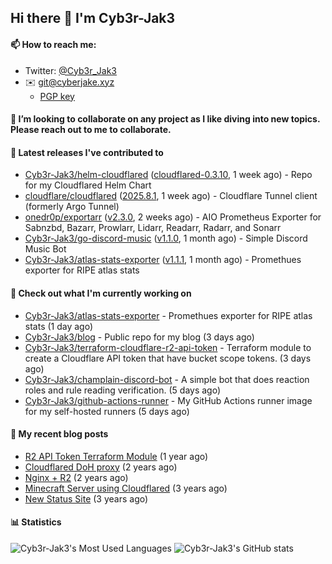 ## Hi there 👋 I'm Cyb3r-Jak3

#### 📫 How to reach me:
  - Twitter: [@Cyb3r_Jak3](https://twitter.com/Cyb3r_Jak3)
  - ✉️ git@cyberjake.xyz
    - [PGP key](https://gist.githubusercontent.com/Cyb3r-Jak3/d1068b61b50239b171faf018a0269f67/raw/b876db002e6b0630795382c0b9134771ffa5fe3a/cyb3rjak3@pm.me.asc)


#### 👯 I’m looking to collaborate on any project as I like diving into new topics. Please reach out to me to collaborate.


#### 🔭 Latest releases I've contributed to

- [Cyb3r-Jak3/helm-cloudflared](https://github.com/Cyb3r-Jak3/helm-cloudflared) ([cloudflared-0.3.10](https://github.com/Cyb3r-Jak3/helm-cloudflared/releases/tag/cloudflared-0.3.10), 1 week ago) - Repo for my Cloudflared Helm Chart
- [cloudflare/cloudflared](https://github.com/cloudflare/cloudflared) ([2025.8.1](https://github.com/cloudflare/cloudflared/releases/tag/2025.8.1), 1 week ago) - Cloudflare Tunnel client (formerly Argo Tunnel)
- [onedr0p/exportarr](https://github.com/onedr0p/exportarr) ([v2.3.0](https://github.com/onedr0p/exportarr/releases/tag/v2.3.0), 2 weeks ago) - AIO Prometheus Exporter for Sabnzbd, Bazarr, Prowlarr, Lidarr, Readarr, Radarr, and Sonarr
- [Cyb3r-Jak3/go-discord-music](https://github.com/Cyb3r-Jak3/go-discord-music) ([v1.1.0](https://github.com/Cyb3r-Jak3/go-discord-music/releases/tag/v1.1.0), 1 month ago) - Simple Discord Music Bot
- [Cyb3r-Jak3/atlas-stats-exporter](https://github.com/Cyb3r-Jak3/atlas-stats-exporter) ([v1.1.1](https://github.com/Cyb3r-Jak3/atlas-stats-exporter/releases/tag/v1.1.1), 1 month ago) - Promethues exporter for RIPE atlas stats

#### 👷 Check out what I'm currently working on

- [Cyb3r-Jak3/atlas-stats-exporter](https://github.com/Cyb3r-Jak3/atlas-stats-exporter) - Promethues exporter for RIPE atlas stats (1 day ago)
- [Cyb3r-Jak3/blog](https://github.com/Cyb3r-Jak3/blog) - Public repo for my blog (3 days ago)
- [Cyb3r-Jak3/terraform-cloudflare-r2-api-token](https://github.com/Cyb3r-Jak3/terraform-cloudflare-r2-api-token) - Terraform module to create a Cloudflare API token that have bucket scope tokens. (3 days ago)
- [Cyb3r-Jak3/champlain-discord-bot](https://github.com/Cyb3r-Jak3/champlain-discord-bot) - A simple bot that does reaction roles and rule reading verification.  (5 days ago)
- [Cyb3r-Jak3/github-actions-runner](https://github.com/Cyb3r-Jak3/github-actions-runner) - My GitHub Actions runner image for my self-hosted runners (5 days ago)

#### 📜 My recent blog posts

- [R2 API Token Terraform Module](https://blog.cyberjake.xyz/post/2024-03-19-cloudflare-r2-terraform/) (1 year ago)
- [Cloudflared DoH proxy](https://blog.cyberjake.xyz/post/2023-02-17-cloudflared-doh/) (2 years ago)
- [Nginx &#43; R2](https://blog.cyberjake.xyz/post/2022-10-01-nginx-proxy-r2/) (2 years ago)
- [Minecraft Server using Cloudflared](https://blog.cyberjake.xyz/post/2022-03-26-cloudflared-minecraft/) (3 years ago)
- [New Status Site](https://blog.cyberjake.xyz/post/2021-09-27-status-site/) (3 years ago)


#### 📊 Statistics
![Cyb3r-Jak3's Most Used Languages](https://github-readme-stats.vercel.app/api/top-langs/?username=Cyb3r-Jak3&theme=cobalt&hide=css,html,scss)
![Cyb3r-Jak3's GitHub stats](https://github-readme-stats.vercel.app/api?username=Cyb3r-Jak3&count_private=true&show_icons=true&theme=cobalt&line_height=40)
